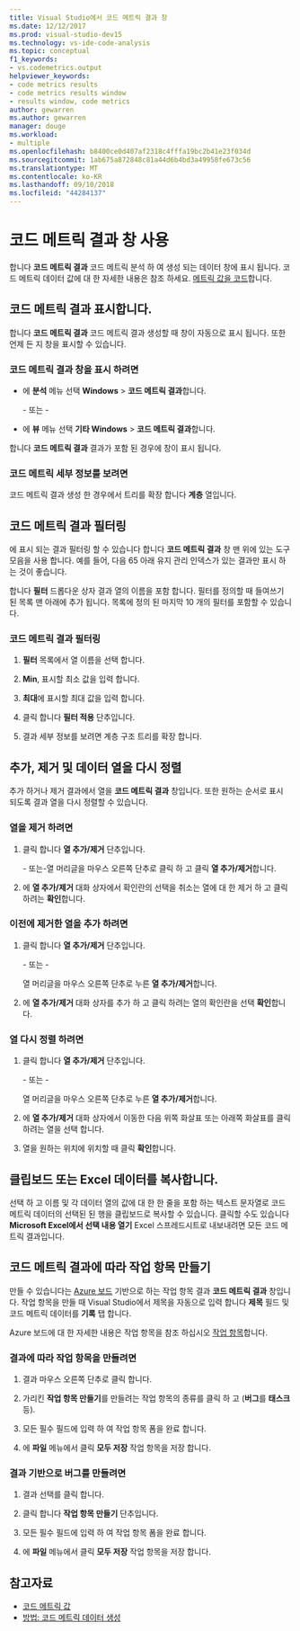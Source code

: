 ```yaml
---
title: Visual Studio에서 코드 메트릭 결과 창
ms.date: 12/12/2017
ms.prod: visual-studio-dev15
ms.technology: vs-ide-code-analysis
ms.topic: conceptual
f1_keywords:
- vs.codemetrics.output
helpviewer_keywords:
- code metrics results
- code metrics results window
- results window, code metrics
author: gewarren
ms.author: gewarren
manager: douge
ms.workload:
- multiple
ms.openlocfilehash: b8400ce0d407af2318c4fffa19bc2b41e23f034d
ms.sourcegitcommit: 1ab675a872848c81a44d6b4bd3a49958fe673c56
ms.translationtype: MT
ms.contentlocale: ko-KR
ms.lasthandoff: 09/10/2018
ms.locfileid: "44284137"
---
```

# <a name="using-the-code-metrics-results-window"></a>코드 메트릭 결과 창 사용

합니다 **코드 메트릭 결과** 코드 메트릭 분석 하 여 생성 되는 데이터 창에 표시 됩니다. 코드 메트릭 데이터 값에 대 한 자세한 내용은 참조 하세요. [메트릭 값을 코드](../code-quality/code-metrics-values.md)합니다.

## <a name="displaying-code-metrics-results"></a>코드 메트릭 결과 표시합니다.

합니다 **코드 메트릭 결과** 코드 메트릭 결과 생성할 때 창이 자동으로 표시 됩니다. 또한 언제 든 지 창을 표시할 수 있습니다.

### <a name="to-display-the-code-metrics-results-window"></a>코드 메트릭 결과 창을 표시 하려면

- 에 **분석** 메뉴 선택 **Windows** > **코드 메트릭 결과**합니다.

   \- 또는 -

- 에 **뷰** 메뉴 선택 **기타 Windows** > **코드 메트릭 결과**합니다.

합니다 **코드 메트릭 결과** 결과가 포함 된 경우에 창이 표시 됩니다.

### <a name="to-view-code-metrics-details"></a>코드 메트릭 세부 정보를 보려면

코드 메트릭 결과 생성 한 경우에서 트리를 확장 합니다 **계층** 열입니다.

## <a name="filtering-code-metrics-results"></a>코드 메트릭 결과 필터링

에 표시 되는 결과 필터링 할 수 있습니다 합니다 **코드 메트릭 결과** 창 맨 위에 있는 도구 모음을 사용 합니다. 예를 들어, 다음 65 아래 유지 관리 인덱스가 있는 결과만 표시 하는 것이 좋습니다.

합니다 **필터** 드롭다운 상자 결과 열의 이름을 포함 합니다. 필터를 정의할 때 들여쓰기 된 목록 맨 아래에 추가 됩니다. 목록에 정의 된 마지막 10 개의 필터를 포함할 수 있습니다.

### <a name="to-filter-the-code-metrics-results"></a>코드 메트릭 결과 필터링

1.  **필터** 목록에서 열 이름을 선택 합니다.

2.  **Min**, 표시할 최소 값을 입력 합니다.

3.  **최대**에 표시할 최대 값을 입력 합니다.

4.  클릭 합니다 **필터 적용** 단추입니다.

5.  결과 세부 정보를 보려면 계층 구조 트리를 확장 합니다.

## <a name="adding-removing-and-rearranging-data-columns"></a>추가, 제거 및 데이터 열을 다시 정렬

추가 하거나 제거 결과에서 열을 **코드 메트릭 결과** 창입니다. 또한 원하는 순서로 표시 되도록 결과 열을 다시 정렬할 수 있습니다.

### <a name="to-remove-a-column"></a>열을 제거 하려면

1. 클릭 합니다 **열 추가/제거** 단추입니다.

     \- 또는-열 머리글을 마우스 오른쪽 단추로 클릭 하 고 클릭 **열 추가/제거**합니다.

1. 에 **열 추가/제거** 대화 상자에서 확인란의 선택을 취소는 열에 대 한 제거 하 고 클릭 하려는 **확인**합니다.

### <a name="to-add-a-previously-removed-column"></a>이전에 제거한 열을 추가 하려면

1. 클릭 합니다 **열 추가/제거** 단추입니다.

     \- 또는 -

     열 머리글을 마우스 오른쪽 단추로 누른 **열 추가/제거**합니다.

1. 에 **열 추가/제거** 대화 상자를 추가 하 고 클릭 하려는 열의 확인란을 선택 **확인**합니다.

### <a name="to-rearrange-columns"></a>열 다시 정렬 하려면

1. 클릭 합니다 **열 추가/제거** 단추입니다.

     \- 또는 -

     열 머리글을 마우스 오른쪽 단추로 누른 **열 추가/제거**합니다.

1. 에 **열 추가/제거** 대화 상자에서 이동한 다음 위쪽 화살표 또는 아래쪽 화살표를 클릭 하려는 열을 선택 합니다.

1. 열을 원하는 위치에 위치할 때 클릭 **확인**합니다.

## <a name="copying-data-to-the-clipboard-or-excel"></a>클립보드 또는 Excel 데이터를 복사합니다.

선택 하 고 이름 및 각 데이터 열의 값에 대 한 한 줄을 포함 하는 텍스트 문자열로 코드 메트릭 데이터의 선택된 된 행을 클립보드로 복사할 수 있습니다. 클릭할 수도 있습니다 **Microsoft Excel에서 선택 내용 열기** Excel 스프레드시트로 내보내려면 모든 코드 메트릭 결과입니다.

## <a name="creating-a-work-item-based-on-code-metric-results"></a>코드 메트릭 결과에 따라 작업 항목 만들기

만들 수 있습니다는 [Azure 보드](/azure/devops/boards/index) 기반으로 하는 작업 항목 결과 **코드 메트릭 결과** 창입니다. 작업 항목을 만들 때 Visual Studio에서 제목을 자동으로 입력 합니다 **제목** 필드 및 코드 메트릭 데이터를 **기록** 탭 합니다.

Azure 보드에 대 한 자세한 내용은 작업 항목을 참조 하십시오 [작업 항목](/azure/devops/boards/work-items/index)합니다.

### <a name="to-create-a-work-item-based-on-a-result"></a>결과에 따라 작업 항목을 만들려면

1.  결과 마우스 오른쪽 단추로 클릭 합니다.

2.  가리킨 **작업 항목 만들기**를 만들려는 작업 항목의 종류를 클릭 하 고 (**버그**를 **태스크**등).

3.  모든 필수 필드에 입력 하 여 작업 항목 폼을 완료 합니다.

4.  에 **파일** 메뉴에서 클릭 **모두 저장** 작업 항목을 저장 합니다.

### <a name="to-create-a-bug-based-on-a-result"></a>결과 기반으로 버그를 만들려면

1.  결과 선택를 클릭 합니다.

2.  클릭 합니다 **작업 항목 만들기** 단추입니다.

3.  모든 필수 필드에 입력 하 여 작업 항목 폼을 완료 합니다.

4.  에 **파일** 메뉴에서 클릭 **모두 저장** 작업 항목을 저장 합니다.

## <a name="see-also"></a>참고자료

- [코드 메트릭 값](../code-quality/code-metrics-values.md)
- [방법: 코드 메트릭 데이터 생성](../code-quality/how-to-generate-code-metrics-data.md)